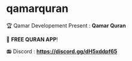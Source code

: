 # qamarquran
🏆 Qamar Developement Present : **Qamar Quran**


📘 **FREE QURAN APP**!


📻 Discord : **https://discord.gg/dH5xddpf65**
